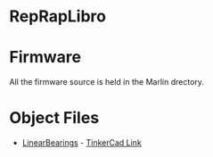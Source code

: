 RepRapLibro
===========

# Firmware

All the firmware source is held in the Marlin drectory.

# Object Files

* [LinearBearings](https://github.com/qbit/RepRapLibro/blob/master/ObjectFiles/150901_repraplibro_linearbearings1_4up.stl) - [TinkerCad Link](https://tinkercad.com/things/0v2YdG4IWf1)
